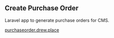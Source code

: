 ## Create Purchase Order
Laravel app to generate purchase orders for CMS.

[purchaseorder.drew.place](https://purchaseorder.drew.place/)